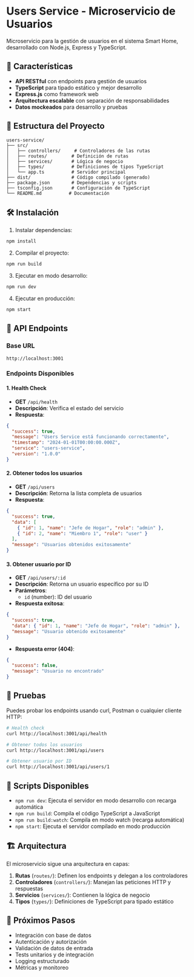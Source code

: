 # Users Service - Microservicio de Usuarios

Microservicio para la gestión de usuarios en el sistema Smart Home, desarrollado con Node.js, Express y TypeScript.

## 🚀 Características

- **API RESTful** con endpoints para gestión de usuarios
- **TypeScript** para tipado estático y mejor desarrollo
- **Express.js** como framework web
- **Arquitectura escalable** con separación de responsabilidades
- **Datos mockeados** para desarrollo y pruebas

## 📁 Estructura del Proyecto

```
users-service/
├── src/
│   ├── controllers/     # Controladores de las rutas
│   ├── routes/         # Definición de rutas
│   ├── services/       # Lógica de negocio
│   ├── types/          # Definiciones de tipos TypeScript
│   └── app.ts          # Servidor principal
├── dist/               # Código compilado (generado)
├── package.json        # Dependencias y scripts
├── tsconfig.json       # Configuración de TypeScript
└── README.md          # Documentación
```

## 🛠️ Instalación

1. Instalar dependencias:
```bash
npm install
```

2. Compilar el proyecto:
```bash
npm run build
```

3. Ejecutar en modo desarrollo:
```bash
npm run dev
```

4. Ejecutar en producción:
```bash
npm start
```

## 📡 API Endpoints

### Base URL
```
http://localhost:3001
```

### Endpoints Disponibles

#### 1. Health Check
- **GET** `/api/health`
- **Descripción**: Verifica el estado del servicio
- **Respuesta**:
```json
{
  "success": true,
  "message": "Users Service está funcionando correctamente",
  "timestamp": "2024-01-01T00:00:00.000Z",
  "service": "users-service",
  "version": "1.0.0"
}
```

#### 2. Obtener todos los usuarios
- **GET** `/api/users`
- **Descripción**: Retorna la lista completa de usuarios
- **Respuesta**:
```json
{
  "success": true,
  "data": [
    { "id": 1, "name": "Jefe de Hogar", "role": "admin" },
    { "id": 2, "name": "Miembro 1", "role": "user" }
  ],
  "message": "Usuarios obtenidos exitosamente"
}
```

#### 3. Obtener usuario por ID
- **GET** `/api/users/:id`
- **Descripción**: Retorna un usuario específico por su ID
- **Parámetros**: 
  - `id` (number): ID del usuario
- **Respuesta exitosa**:
```json
{
  "success": true,
  "data": { "id": 1, "name": "Jefe de Hogar", "role": "admin" },
  "message": "Usuario obtenido exitosamente"
}
```
- **Respuesta error (404)**:
```json
{
  "success": false,
  "message": "Usuario no encontrado"
}
```

## 🧪 Pruebas

Puedes probar los endpoints usando curl, Postman o cualquier cliente HTTP:

```bash
# Health check
curl http://localhost:3001/api/health

# Obtener todos los usuarios
curl http://localhost:3001/api/users

# Obtener usuario por ID
curl http://localhost:3001/api/users/1
```

## 🔧 Scripts Disponibles

- `npm run dev`: Ejecuta el servidor en modo desarrollo con recarga automática
- `npm run build`: Compila el código TypeScript a JavaScript
- `npm run build:watch`: Compila en modo watch (recarga automática)
- `npm start`: Ejecuta el servidor compilado en modo producción

## 🏗️ Arquitectura

El microservicio sigue una arquitectura en capas:

1. **Rutas** (`routes/`): Definen los endpoints y delegan a los controladores
2. **Controladores** (`controllers/`): Manejan las peticiones HTTP y respuestas
3. **Servicios** (`services/`): Contienen la lógica de negocio
4. **Tipos** (`types/`): Definiciones de TypeScript para tipado estático

## 🚀 Próximos Pasos

- Integración con base de datos
- Autenticación y autorización
- Validación de datos de entrada
- Tests unitarios y de integración
- Logging estructurado
- Métricas y monitoreo